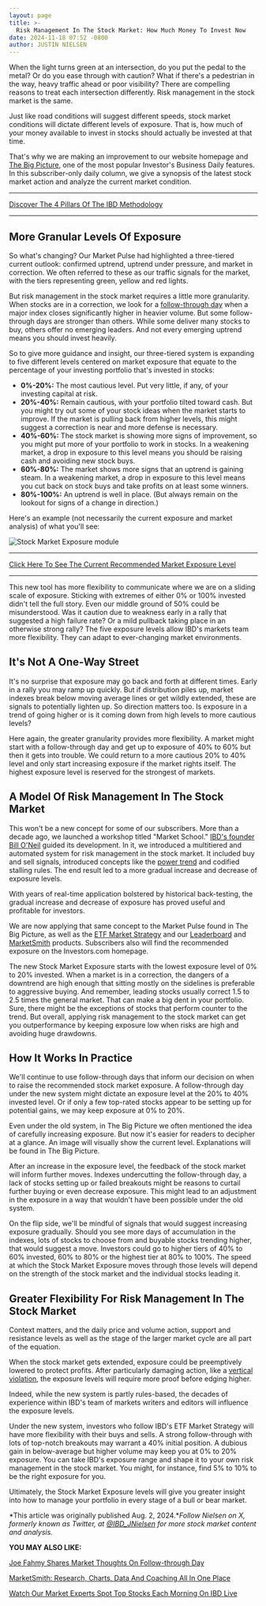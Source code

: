 ```yaml
---
layout: page
title: >-
  Risk Management In The Stock Market: How Much Money To Invest Now
date: 2024-11-18 07:52 -0800
author: JUSTIN NIELSEN
---
```





When the light turns green at an intersection, do you put the pedal to the metal? Or do you ease through with caution? What if there's a pedestrian in the way, heavy traffic ahead or poor visibility? There are compelling reasons to treat each intersection differently. Risk management in the stock market is the same.


Just like road conditions will suggest different speeds, stock market conditions will dictate different levels of exposure. That is, how much of your money available to invest in stocks should actually be invested at that time.




That's why we are making an improvement to our website homepage and [The Big Picture](http://www.investors.com/category/market-trend/the-big-picture/), one of the most popular Investor's Business Daily features. In this subscriber-only daily column, we give a synopsis of the latest stock market action and analyze the current market condition.




---


[Discover The 4 Pillars Of The IBD Methodology](https://www.investors.com/how-to-invest/investors-corner/stock-market-investing-ibd-methodology/)




---


More Granular Levels Of Exposure
--------------------------------


So what's changing? Our Market Pulse had highlighted a three-tiered current outlook: confirmed uptrend, uptrend under pressure, and market in correction. We often referred to these as our traffic signals for the market, with the tiers representing green, yellow and red lights.


But risk management in the stock market requires a little more granularity. When stocks are in a correction, we look for a [follow-through day](https://www.investors.com/how-to-invest/investors-corner/follow-through-signals-market-uptrend/) when a major index closes significantly higher in heavier volume. But some follow-through days are stronger than others. While some deliver many stocks to buy, others offer no emerging leaders. And not every emerging uptrend means you should invest heavily.


So to give more guidance and insight, our three-tiered system is expanding to five different levels centered on market exposure that equate to the percentage of your investing portfolio that's invested in stocks:


* **0%-20%:** The most cautious level. Put very little, if any, of your investing capital at risk.
* **20%-40%:** Remain cautious, with your portfolio tilted toward cash. But you might try out some of your stock ideas when the market starts to improve. If the market is pulling back from higher levels, this might suggest a correction is near and more defense is necessary.
* **40%-60%:** The stock market is showing more signs of improvement, so you might put more of your portfolio to work in stocks. In a weakening market, a drop in exposure to this level means you should be raising cash and avoiding new stock buys.
* **60%-80%:** The market shows more signs that an uptrend is gaining steam. In a weakening market, a drop in exposure to this level means you cut back on stock buys and take profits on at least some winners.
* **80%-100%:** An uptrend is well in place. (But always remain on the lookout for signs of a change in direction.)


Here's an example (not necessarily the current exposure and market analysis) of what you'll see:


![Stock Market Exposure module](https://www.investors.com/wp-content/uploads/2023/12/STockMarketExposure-1218.jpg)




---


[Click Here To See The Current Recommended Market Exposure Level](https://www.investors.com/market-trend/ibds-etf-market-strategy/ibds-etf-market-strategy/)




---


This new tool has more flexibility to communicate where we are on a sliding scale of exposure. Sticking with extremes of either 0% or 100% invested didn't tell the full story. Even our middle ground of 50% could be misunderstood. Was it caution due to weakness early in a rally that suggested a high failure rate? Or a mild pullback taking place in an otherwise strong rally? The five exposure levels allow IBD's markets team more flexibility. They can adapt to ever-changing market environments.


It's Not A One-Way Street
-------------------------


It's no surprise that exposure may go back and forth at different times. Early in a rally you may ramp up quickly. But if distribution piles up, market indexes break below moving average lines or get wildly extended, these are signals to potentially lighten up. So direction matters too. Is exposure in a trend of going higher or is it coming down from high levels to more cautious levels?


Here again, the greater granularity provides more flexibility. A market might start with a follow-through day and get up to exposure of 40% to 60% but then it gets into trouble. We could return to a more cautious 20% to 40% level and only start increasing exposure if the market rights itself. The highest exposure level is reserved for the strongest of markets.


A Model Of Risk Management In The Stock Market
----------------------------------------------


This won't be a new concept for some of our subscribers. More than a decade ago, we launched a workshop titled "Market School." [IBD's founder Bill O'Neil](https://www.investors.com/news/william-oneil-legendary-investor-ibd-founder-canslim-creator/) guided its development. In it, we introduced a multitiered and automated system for risk management in the stock market. It included buy and sell signals, introduced concepts like the [power trend](https://www.investors.com/how-to-invest/investors-corner/stock-market-condition-called-power-trend-is-when-you-really-need-to-be-buying/) and codified stalling rules. The end result led to a more gradual increase and decrease of exposure levels.


With years of real-time application bolstered by historical back-testing, the gradual increase and decrease of exposure has proved useful and profitable for investors.


We are now applying that same concept to the Market Pulse found in The Big Picture, as well as the [ETF Market Strategy](https://www.investors.com/market-trend/ibds-etf-market-strategy/ibds-etf-market-strategy/) and our [Leaderboard](https://www.investors.com/product/leaderboard/?artProdLink=Leaderboard) and [MarketSmith](https://www.investors.com/product/marketsmith/?artProdLink=MarketSmith) products. Subscribers also will find the recommended exposure on the Investors.com homepage.


The new Stock Market Exposure starts with the lowest exposure level of 0% to 20% invested. When a market is in a correction, the dangers of a downtrend are high enough that sitting mostly on the sidelines is preferable to aggressive buying. And remember, leading stocks usually correct 1.5 to 2.5 times the general market. That can make a big dent in your portfolio. Sure, there might be the exceptions of stocks that perform counter to the trend. But overall, applying risk management to the stock market can get you outperformance by keeping exposure low when risks are high and avoiding huge drawdowns.


How It Works In Practice
------------------------


We'll continue to use follow-through days that inform our decision on when to raise the recommended stock market exposure. A follow-through day under the new system might dictate an exposure level at the 20% to 40% invested level. Or if only a few top-rated stocks appear to be setting up for potential gains, we may keep exposure at 0% to 20%.


Even under the old system, in The Big Picture we often mentioned the idea of carefully increasing exposure. But now it's easier for readers to decipher at a glance. An image will visually show the current level. Explanations will be found in The Big Picture.


After an increase in the exposure level, the feedback of the stock market will inform further moves. Indexes undercutting the follow-through day, a lack of stocks setting up or failed breakouts might be reasons to curtail further buying or even decrease exposure. This might lead to an adjustment in the exposure in a way that wouldn't have been possible under the old system.


On the flip side, we'll be mindful of signals that would suggest increasing exposure gradually. Should you see more days of accumulation in the indexes, lots of stocks to choose from and buyable stocks trending higher, that would suggest a move. Investors could go to higher tiers of 40% to 60% invested, 60% to 80% or the highest tier at 80% to 100%. The speed at which the Stock Market Exposure moves through those levels will depend on the strength of the stock market and the individual stocks leading it.


Greater Flexibility For Risk Management In The Stock Market
-----------------------------------------------------------


Context matters, and the daily price and volume action, support and resistance levels as well as the stage of the larger market cycle are all part of the equation.


When the stock market gets extended, exposure could be preemptively lowered to protect profits. After particularly damaging action, like a [vertical violation](https://www.investors.com/how-to-invest/investors-corner/vertical-violations-help-avoid-bear-market/), the exposure levels will require more proof before edging higher.


Indeed, while the new system is partly rules-based, the decades of experience within IBD's team of markets writers and editors will influence the exposure levels.


Under the new system, investors who follow IBD's ETF Market Strategy will have more flexibility with their buys and sells. A strong follow-through with lots of top-notch breakouts may warrant a 40% initial position. A dubious gain in below-average but higher volume may keep you at 0% to 20% exposure. You can take IBD's exposure range and shape it to your own risk management in the stock market. You might, for instance, find 5% to 10% to be the right exposure for you.


Ultimately, the Stock Market Exposure levels will give you greater insight into how to manage your portfolio in every stage of a bull or bear market.


*This article was originally published Aug. 2, 2024.**Follow Nielsen on X, formerly known as Twitter, at [@IBD\_JNielsen](https://twitter.com/IBD_JNielsen) for more stock market content and analysis.*


**YOU MAY ALSO LIKE:**


[Joe Fahmy Shares Market Thoughts On Follow-through Day](https://www.investors.com/ibd-videos/videos/joe-fahmy-looking-for-breadth-in-the-market)


[MarketSmith: Research, Charts, Data And Coaching All In One Place](https://www.investors.com/product/marketsmith/?artProdLink=MarketSmith)


[Watch Our Market Experts Spot Top Stocks Each Morning On IBD Live](https://shop.investors.com/offer/splashresponsive.aspx?id=IBD-Live&intcode=invstcntnartcls%7Ccms%7Cibdlive%7C2020%7C07%7Cibdlive%7Cna%7C%7C727112&src=A00433A)





